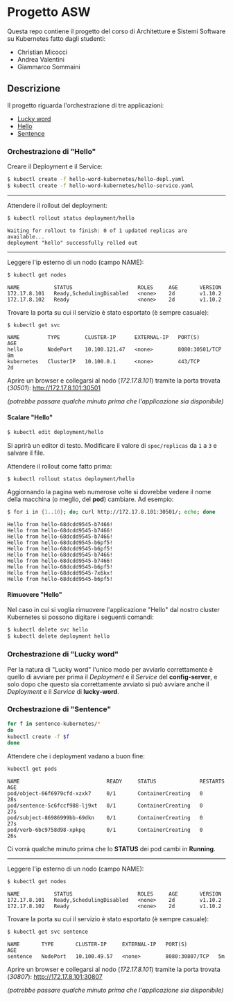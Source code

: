 # Progetto ASW

Questa repo contiene il progetto del corso di Architetture e Sistemi Software su Kubernetes fatto dagli studenti:

 - Christian Micocci
 - Andrea Valentini
 - Giammarco Sommaini


## Descrizione

Il progetto riguarda l'orchestrazione di tre applicazioni:

 - [Lucky word](https://github.com/aswroma3/asw/tree/master/projects/asw-875-spring-cloud/a2-lucky-word-cloud-config-client)
 - [Hello](https://github.com/aswroma3/asw/tree/master/projects/asw-895-docker-orchestrazione/c-hello-service)
 - [Sentence](https://github.com/aswroma3/asw/tree/master/projects/asw-895-docker-orchestrazione/e-sentence-stack-zuul)
 
 
### Orchestrazione di "Hello"

Creare il Deployment e il Service:

```bash
$ kubectl create -f hello-word-kubernetes/hello-depl.yaml
$ kubectl create -f hello-word-kubernetes/hello-service.yaml
```

---

Attendere il rollout del deployment:

```bash
$ kubectl rollout status deployment/hello
```

```
Waiting for rollout to finish: 0 of 1 updated replicas are available...
deployment "hello" successfully rolled out
```

---

Leggere l'ip esterno di un nodo (campo NAME):

```bash
$ kubectl get nodes
```

```
NAME           STATUS                     ROLES     AGE       VERSION
172.17.8.101   Ready,SchedulingDisabled   <none>    2d        v1.10.2
172.17.8.102   Ready                      <none>    2d        v1.10.2
```

Trovare la porta su cui il servizio è stato esportato (è sempre casuale):

```bash
$ kubectl get svc
```

```
NAME         TYPE        CLUSTER-IP      EXTERNAL-IP   PORT(S)          AGE
hello        NodePort    10.100.121.47   <none>        8080:30501/TCP   8m
kubernetes   ClusterIP   10.100.0.1      <none>        443/TCP          2d
```

Aprire un browser e collegarsi al nodo (*172.17.8.101*) tramite la porta trovata (*30501*): http://172.17.8.101:30501

*(potrebbe passare qualche minuto prima che l'applicazione sia disponibile)*


#### Scalare "Hello"

```bash
$ kubectl edit deployment/hello
```

Si aprirà un editor di testo. Modificare il valore di `spec/replicas` da `1` a `3` e salvare il file.

Attendere il rollout come fatto prima:

```bash
$ kubectl rollout status deployment/hello
```

Aggiornando la pagina web numerose volte si dovrebbe vedere il nome della macchina (o meglio, del **pod**) cambiare. Ad esempio:

```bash
$ for i in {1..10}; do; curl http://172.17.8.101:30501/; echo; done
```

```
Hello from hello-68dcdd9545-b7466!
Hello from hello-68dcdd9545-b7466!
Hello from hello-68dcdd9545-b7466!
Hello from hello-68dcdd9545-b6pf5!
Hello from hello-68dcdd9545-b6pf5!
Hello from hello-68dcdd9545-b7466!
Hello from hello-68dcdd9545-b7466!
Hello from hello-68dcdd9545-b6pf5!
Hello from hello-68dcdd9545-7x6kx!
Hello from hello-68dcdd9545-b6pf5!
```


#### Rimuovere "Hello"

Nel caso in cui si voglia rimuovere l'applicazione "Hello" dal nostro cluster Kubernetes si possono digitare i seguenti comandi:

```bash
$ kubectl delete svc hello
$ kubectl delete deployment hello
```
 
 
### Orchestrazione di "Lucky word"

Per la natura di "Lucky word" l'unico modo per avviarlo correttamente è quello di avviare per prima il *Deployment* e il *Service* del **config-server**, e solo dopo che questo sia correttamente avviato si può avviare anche il *Deployment* e il *Service* di **lucky-word**.


### Orchestrazione di "Sentence"

```bash
for f in sentence-kubernetes/* 
do
kubectl create -f $f
done
```

Attendere che i deployment vadano a buon fine:

```bash
kubectl get pods
```

```
NAME                            READY     STATUS              RESTARTS   AGE
pod/object-66f6979cfd-xzxk7     0/1       ContainerCreating   0          28s
pod/sentence-5c6fccf988-lj9xt   0/1       ContainerCreating   0          27s
pod/subject-86986999bb-69dkn    0/1       ContainerCreating   0          27s
pod/verb-6bc9758d98-xpkpq       0/1       ContainerCreating   0          26s

```

Ci vorrà qualche minuto prima che lo **STATUS** dei pod cambi in **Running**.


---

Leggere l'ip esterno di un nodo (campo NAME):

```bash
$ kubectl get nodes
```

```
NAME           STATUS                     ROLES     AGE       VERSION
172.17.8.101   Ready,SchedulingDisabled   <none>    2d        v1.10.2
172.17.8.102   Ready                      <none>    2d        v1.10.2
```

Trovare la porta su cui il servizio è stato esportato (è sempre casuale):

```bash
$ kubectl get svc sentence
```

```
NAME       TYPE       CLUSTER-IP     EXTERNAL-IP   PORT(S)          AGE
sentence   NodePort   10.100.49.57   <none>        8080:30807/TCP   5m
```

Aprire un browser e collegarsi al nodo (*172.17.8.101*) tramite la porta trovata (*30807*): http://172.17.8.101:30807

*(potrebbe passare qualche minuto prima che l'applicazione sia disponibile)*

